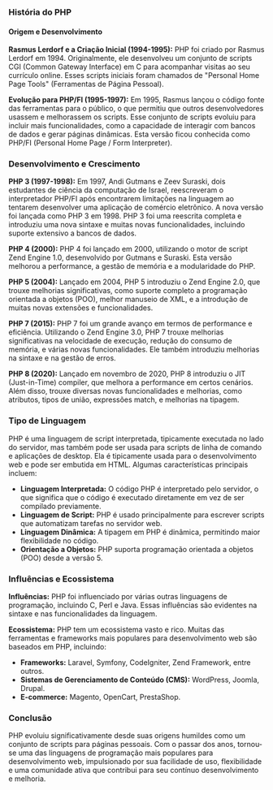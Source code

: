 ### História do PHP

#### Origem e Desenvolvimento

**Rasmus Lerdorf e a Criação Inicial (1994-1995):**
PHP foi criado por Rasmus Lerdorf em 1994. Originalmente, ele desenvolveu um conjunto de scripts CGI (Common Gateway Interface) em C para acompanhar visitas ao seu currículo online. Esses scripts iniciais foram chamados de "Personal Home Page Tools" (Ferramentas de Página Pessoal).

**Evolução para PHP/FI (1995-1997):**
Em 1995, Rasmus lançou o código fonte das ferramentas para o público, o que permitiu que outros desenvolvedores usassem e melhorassem os scripts. Esse conjunto de scripts evoluiu para incluir mais funcionalidades, como a capacidade de interagir com bancos de dados e gerar páginas dinâmicas. Esta versão ficou conhecida como PHP/FI (Personal Home Page / Form Interpreter).

### Desenvolvimento e Crescimento

**PHP 3 (1997-1998):**
Em 1997, Andi Gutmans e Zeev Suraski, dois estudantes de ciência da computação de Israel, reescreveram o interpretador PHP/FI após encontrarem limitações na linguagem ao tentarem desenvolver uma aplicação de comércio eletrônico. A nova versão foi lançada como PHP 3 em 1998. PHP 3 foi uma reescrita completa e introduziu uma nova sintaxe e muitas novas funcionalidades, incluindo suporte extensivo a bancos de dados.

**PHP 4 (2000):**
PHP 4 foi lançado em 2000, utilizando o motor de script Zend Engine 1.0, desenvolvido por Gutmans e Suraski. Esta versão melhorou a performance, a gestão de memória e a modularidade do PHP.

**PHP 5 (2004):**
Lançado em 2004, PHP 5 introduziu o Zend Engine 2.0, que trouxe melhorias significativas, como suporte completo a programação orientada a objetos (POO), melhor manuseio de XML, e a introdução de muitas novas extensões e funcionalidades.

**PHP 7 (2015):**
PHP 7 foi um grande avanço em termos de performance e eficiência. Utilizando o Zend Engine 3.0, PHP 7 trouxe melhorias significativas na velocidade de execução, redução do consumo de memória, e várias novas funcionalidades. Ele também introduziu melhorias na sintaxe e na gestão de erros.

**PHP 8 (2020):**
Lançado em novembro de 2020, PHP 8 introduziu o JIT (Just-in-Time) compiler, que melhora a performance em certos cenários. Além disso, trouxe diversas novas funcionalidades e melhorias, como atributos, tipos de união, expressões match, e melhorias na tipagem.

### Tipo de Linguagem

PHP é uma linguagem de script interpretada, tipicamente executada no lado do servidor, mas também pode ser usada para scripts de linha de comando e aplicações de desktop. Ela é tipicamente usada para o desenvolvimento web e pode ser embutida em HTML. Algumas características principais incluem:

- **Linguagem Interpretada:** O código PHP é interpretado pelo servidor, o que significa que o código é executado diretamente em vez de ser compilado previamente.
- **Linguagem de Script:** PHP é usado principalmente para escrever scripts que automatizam tarefas no servidor web.
- **Linguagem Dinâmica:** A tipagem em PHP é dinâmica, permitindo maior flexibilidade no código.
- **Orientação a Objetos:** PHP suporta programação orientada a objetos (POO) desde a versão 5.

### Influências e Ecossistema

**Influências:**
PHP foi influenciado por várias outras linguagens de programação, incluindo C, Perl e Java. Essas influências são evidentes na sintaxe e nas funcionalidades da linguagem.

**Ecossistema:**
PHP tem um ecossistema vasto e rico. Muitas das ferramentas e frameworks mais populares para desenvolvimento web são baseados em PHP, incluindo:

- **Frameworks:** Laravel, Symfony, CodeIgniter, Zend Framework, entre outros.
- **Sistemas de Gerenciamento de Conteúdo (CMS):** WordPress, Joomla, Drupal.
- **E-commerce:** Magento, OpenCart, PrestaShop.

### Conclusão

PHP evoluiu significativamente desde suas origens humildes como um conjunto de scripts para páginas pessoais. Com o passar dos anos, tornou-se uma das linguagens de programação mais populares para desenvolvimento web, impulsionado por sua facilidade de uso, flexibilidade e uma comunidade ativa que contribui para seu contínuo desenvolvimento e melhoria.

